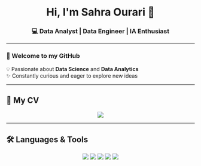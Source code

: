<h1 align="center">Hi, I'm Sahra Ourari 🌸</h1>
<h3 align="center">💻 Data Analyst | Data Engineer | IA Enthusiast</h3>

---

### 👋 Welcome to my GitHub  

💡 Passionate about **Data Science** and **Data Analytics**  
✨ Constantly curious and eager to explore new ideas  


---

## 📄 My CV
<p align="center">
  <a href="https://github.com/saku-bloom/saku-bloom/blob/main/CV_sahra_ourari.pdf">
    <img src="https://img.shields.io/badge/📄%20View%20My%20CV-pink?style=for-the-badge&logo=adobeacrobatreader&logoColor=white&color=ff69b4" />
  </a>
</p>



---

## 🛠️ Languages & Tools
<p align="center">
  <img src="https://img.shields.io/badge/Python-ffb6c1?style=for-the-badge&logo=python&logoColor=white" />
  <img src="https://img.shields.io/badge/SQL-ff69b4?style=for-the-badge&logo=mysql&logoColor=white" />
  <img src="https://img.shields.io/badge/PowerBI-ffb6c1?style=for-the-badge&logo=powerbi&logoColor=black" />
  <img src="https://img.shields.io/badge/Git-ff69b4?style=for-the-badge&logo=git&logoColor=white" />
  <img src="https://img.shields.io/badge/GitHub-ffb6c1?style=for-the-badge&logo=github&logoColor=black" />
</p>
